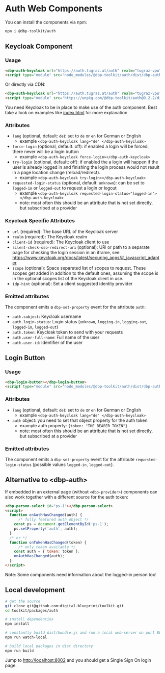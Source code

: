 # Auth Web Components

You can install the components via npm:

```bash
npm i @dbp-toolkit/auth
```

## Keycloak Component

### Usage

```html
<dbp-auth-keycloak url="https://auth.tugraz.at/auth" realm="tugraz-vpu" client-id="some-id"></dbp-auth-keycloak>
<script type="module" src="node_modules/@dbp-toolkit/auth/dist/dbp-auth.js"></script>
```

Or directly via CDN:

```html
<dbp-auth-keycloak url="https://auth.tugraz.at/auth" realm="tugraz-vpu" client-id="some-id"></dbp-auth-keycloak>
<script type="module" src="https://unpkg.com/@dbp-toolkit/auth@0.2.2/dist/dbp-auth.js"></script>
```

You need Keycloak to be in place to make use of the auth component.
Best take a look on examples like [index.html](https://gitlab.tugraz.at/dbp/esign/signature/-/blob/main/examples/dbp-signature/index.html)
for more explanation.

### Attributes

- `lang` (optional, default: `de`): set to `de` or `en` for German or English
    - example `<dbp-auth-keycloak lang="de" </dbp-auth-keycloak>`
- `force-login` (optional, default: off): if enabled a login will be forced, there never will be a login button
    - example `<dbp-auth-keycloak force-login></dbp-auth-keycloak>`
- `try-login` (optional, default: off): if enabled the a login will happen if the user is already logged in
  and finishing the login process would not result in a page location change (reload/redirect).
    - example `<dbp-auth-keycloak try-login></dbp-auth-keycloak>`
- `requested-login-status` (optional, default: `unknown`): can be set to `logged-in` or `logged-out` to request a login or logout
    - example `<dbp-auth-keycloak requested-login-status="logged-in"></dbp-auth-keycloak>`
    - note: most often this should be an attribute that is not set directly, but subscribed at a provider

### Keycloak Specific Attributes

- `url` (required): The base URL of the Keycloak server
- `realm` (required): The Keycloak realm
- `client-id` (required): The Keycloak client to use
- `silent-check-sso-redirect-uri` (optional): URI or path to a separate page for checking the login session in an iframe, see https://www.keycloak.org/docs/latest/securing_apps/#_javascript_adapter
- `scope` (optional): Space separated list of scopes to request. These scopes get added in addition to the default ones, assuming the scope is in the optional scopes list of the Keycloak client in use.
- `idp-hint` (optional): Set a client suggested identity provider

### Emitted attributes

The component emits a `dbp-set-property` event for the attribute `auth`:

- `auth.subject`: Keycloak username
- `auth.login-status`: Login status (`unknown`, `logging-in`, `logging-out`, `logged-in`, `logged-out`)
- `auth.token`: Keycloak token to send with your requests
- `auth.user-full-name`: Full name of the user
- `auth.user-id`: Identifier of the user


## Login Button

### Usage

```html
<dbp-login-button></dbp-login-button>
<script type="module" src="node_modules/@dbp-toolkit/auth/dist/dbp-auth.js"></script>
```

### Attributes

- `lang` (optional, default: `de`): set to `de` or `en` for German or English
  - example `<dbp-auth-keycloak lang="de" </dbp-auth-keycloak>`
- `auth` object: you need to set that object property for the auth token
  - example auth property: `{token: "THE_BEARER_TOKEN"}`
  - note: most often this should be an attribute that is not set directly, but subscribed at a provider

### Emitted attributes

The component emits a `dbp-set-property` event for the attribute `requested-login-status` (possible values `logged-in`, `logged-out`).

## Alternative to &lt;dbp-auth&gt;

If embedded in an external page (without `<dbp-provider>`) components can also work together with a different source for the auth token:

```html
<dbp-person-select id="ps-1"></dbp-person-select>
<script>
  function onAuthHasChanged(auth) {
      /* fully featured auth object */
    const ps = document.getElementById('ps-1');
    ps.setProperty('auth', auth);
  }
  /* or */
  function onTokenHasChanged(token) {
      /* only token available */
    const auth = { token: token };
    onAuthHasChanged(auth);
  }
</script>
```

Note: Some components need information about the logged-in person too!

## Local development

```bash
# get the source
git clone git@github.com:digital-blueprint/toolkit.git
cd toolkit/packages/auth

# install dependencies
npm install

# constantly build dist/bundle.js and run a local web-server on port 8002 
npm run watch-local

# build local packages in dist directory
npm run build
```

Jump to <http://localhost:8002> and you should get a Single Sign On login page.
